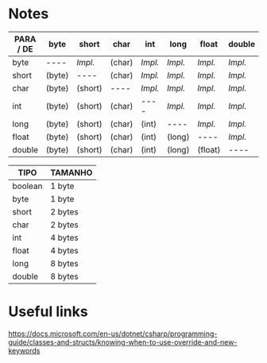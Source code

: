 # Notes

<table>
	<thead>
		<tr>
			<th>PARA / DE</th>
			<th>byte</th>
			<th>short</th>
			<th>char</th>
			<th>int</th>
			<th>long</th>
			<th>float</th>
			<th>double</th>
		</tr>
	</thead>
	<tbody>
		<tr>
			<td>byte</td>
			<td>----</td>
			<td><em>Impl.</em></td>
			<td>(char)</td>
			<td><em>Impl.</em></td>
			<td><em>Impl.</em></td>
			<td><em>Impl.</em></td>
			<td><em>Impl.</em></td>
		</tr>
		<tr>
			<td>short</td>
			<td>(byte)</td>
			<td>----</td>
			<td>(char)</td>
			<td><em>Impl.</em></td>
			<td><em>Impl.</em></td>
			<td><em>Impl.</em></td>
			<td><em>Impl.</em></td>
		</tr>
		<tr>
			<td>char</td>
			<td>(byte)</td>
			<td>(short)</td>
			<td>----</td>
			<td><em>Impl.</em></td>
			<td><em>Impl.</em></td>
			<td><em>Impl.</em></td>
			<td><em>Impl.</em></td>
		</tr>
		<tr>
			<td>int</td>
			<td>(byte)</td>
			<td>(short)</td>
			<td>(char)</td>
			<td>----</td>
			<td><em>Impl.</em></td>
			<td><em>Impl.</em></td>
			<td><em>Impl.</em></td>
		</tr>
		<tr>
			<td>long</td>
			<td>(byte)</td>
			<td>(short)</td>
			<td>(char)</td>
			<td>(int)</td>
			<td>----</td>
			<td><em>Impl.</em></td>
			<td><em>Impl.</em></td>
		</tr>
		<tr>
			<td>float</td>
			<td>(byte)</td>
			<td>(short)</td>
			<td>(char)</td>
			<td>(int)</td>
			<td>(long)</td>
			<td>----</td>
			<td><em>Impl.</em></td>
		</tr>
		<tr>
			<td>double</td>
			<td>(byte)</td>
			<td>(short)</td>
			<td>(char)</td>
			<td>(int)</td>
			<td>(long)</td>
			<td>(float)</td>
			<td>----</td>
		</tr>
	</tbody>
</table>

<table>
	<thead>
		<tr>
			<th>TIPO</th>
			<th>TAMANHO</th>
		</tr>
	</thead>
	<tbody>
		<tr>
			<td>boolean</td>
			<td>1 byte</td>
		</tr>
		<tr>
			<td>byte</td>
			<td>1 byte</td>
		</tr>
		<tr>
			<td>short</td>
			<td>2 bytes</td>
		</tr>
		<tr>
			<td>char</td>
			<td>2 bytes</td>
		</tr>
		<tr>
			<td>int</td>
			<td>4 bytes</td>
		</tr>
		<tr>
			<td>float</td>
			<td>4 bytes</td>
		</tr>
		<tr>
			<td>long</td>
			<td>8 bytes</td>
		</tr>
		<tr>
			<td>double</td>
			<td>8 bytes</td>
		</tr>
	</tbody>
</table>


# Useful links

https://docs.microsoft.com/en-us/dotnet/csharp/programming-guide/classes-and-structs/knowing-when-to-use-override-and-new-keywords